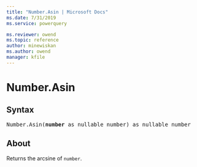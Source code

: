 ```yaml
---
title: "Number.Asin | Microsoft Docs"
ms.date: 7/31/2019
ms.service: powerquery

ms.reviewer: owend
ms.topic: reference
author: minewiskan
ms.author: owend
manager: kfile
---
```

# Number.Asin

## Syntax

<pre>
Number.Asin(<b>number</b> as nullable number) as nullable number
</pre>
  
## About  
Returns the arcsine of `number`.
